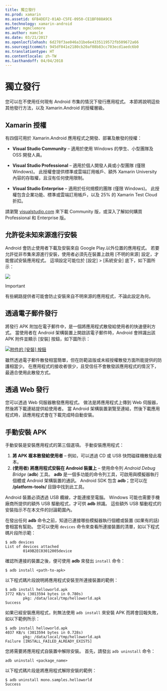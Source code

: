 ```yaml
---
title: 獨立發行
ms.prod: xamarin
ms.assetid: 6FB4DEF2-01AD-C5FE-0950-CE1BF088A9C6
ms.technology: xamarin-android
author: mgmclemore
ms.author: mamcle
ms.date: 03/21/2017
ms.openlocfilehash: 6d278f3ae046a31be6e4335119572fb509672a66
ms.sourcegitcommit: 945df041e2180cb20af08b83cc703ecd1aedc6b0
ms.translationtype: HT
ms.contentlocale: zh-TW
ms.lasthandoff: 04/04/2018
---
```

# <a name="publishing-independently"></a>獨立發行

您可以在不使用任何現有 Android 市集的情況下發行應用程式。 本節將說明這些其他發行方法，以及 Xamarin.Android 的授權層級。


## <a name="xamarin-licensing"></a>Xamarin 授權

有四個可用於 Xamarin.Android 應用程式之開發、部署及散發的授權：

-   **Visual Studio Community** &ndash; 適用於使用 Windows 的學生、小型團隊及 OSS 開發人員。

-   **Visual Studio Professional** &ndash; 適用於個人開發人員或小型團隊 (僅限 Windows)。 此授權會提供標準或雲端訂用帳戶、額外 Xamarin University 內容的存取權，且沒有任何使用限制。

-   **Visual Studio Enterprise** &ndash; 適用於任何規模的團隊 (僅限 Windows)。 此授權包含企業功能、標準或雲端訂用帳戶，以及 25% 的 Xamarin Test Cloud 折扣。

請瀏覽 [visualstudio.com](https://www.visualstudio.com/xamarin/) 來下載 Community 版，或深入了解如何購買 Professional 和 Enterprise 版。


## <a name="allow-installation-from-unknown-sources"></a>允許從未知來源進行安裝

Android 會防止使用者下載及安裝來自 Google Play.以外位置的應用程式。 若要允許從非市集來源進行安裝，使用者必須先在裝置上啟用 [不明的來源] 設定，才能嘗試安裝應用程式。 這項設定可能位於 [設定] > [系統安全] 底下，如下圖所示：

[![](publishing-independently-images/settings.png)](publishing-independently-images/settings.png#lightbox)


> [!IMPORTANT]
> 有些網路提供者可能會防止安裝來自不明來源的應用程式，不論此設定為何。



## <a name="publishing-by-e-mail"></a>透過電子郵件發行

將發行 APK 附加在電子郵件中，是一個將應用程式散發給使用者的快速便利方式。 當使用者在 Android 架構裝置上開啟該電子郵件時，Android 會辨識出該 APK 附件並顯示 [安裝] 按鈕，如下圖所示：

[![附件的 [安裝] 按鈕](publishing-independently-images/publishing-via-email.png)](publishing-independently-images/publishing-via-email.png#lightbox)

雖然透過電子郵件散發相當簡單，但在防範盜版或未經授權散發方面所能提供的防護相當少。 在應用程式的接收者很少，且受信任不會散發該應用程式的情況下，最適合使用此散發方式。


## <a name="publishing-by-web"></a>透過 Web 發行

您可以透過 Web 伺服器散發應用程式。 做法是將應用程式上傳到 Web 伺服器，然後將下載連結提供給使用者。 當 Android 架構裝置瀏覽至連結，然後下載應用程式時，該應用程式會在下載完成時自動安裝。


## <a name="manually-installing-an-apk"></a>手動安裝 APK

手動安裝是安裝應用程式的第三個選項。 手動安裝應用程式：

1.   **將 APK 複本散發給使用者** &ndash; 例如，可以透過 CD 或 USB 快閃磁碟機散發此複本。
1.   **(使用者) 將應用程式安裝在 Android 裝置上**  &ndash; 使用命令列 *Android Debug Bridge* (**adb**) 工具。 **adb** 是一個多功能的命令列工具，可啟用與模擬器執行個體或 Android 架構裝置的通訊。 Android SDK 包含 **adb**；您可以在 **<sdk>/platform-tools/** 目錄中找到此工具。

Android 裝置必須透過 USB 纜線，才能連接至電腦。
Windows 可能也需要手機廠商所提供的額外 USB 驅動程式，才可供 **adb** 辨識。 這些額外 USB 驅動程式的安裝指示不在本文件的討論範圍內。

在發出任何 **adb** 命令之前，知道已連接哪些模擬器執行個體或裝置 (如果有的話) 會相當有幫助。 您可以使用 `devices` 命令來查看所連接裝置的清單，如以下程式碼片段所示範：

```shell
$ adb devices
List of devices attached
        0149B2EC03012005device
```

確認所連接的裝置之後，便可使用 **adb** 來發出 `install` 命令：

```shell
$ adb install <path-to-apk>
```

以下程式碼片段說明將應用程式安裝至所連接裝置的範例：

```shell
$ adb install helloworld.apk
3772 KB/s (3013594 bytes in 0.780s)
        pkg: /data/local/tmp/helloworld.apk
Success
```

如果已經安裝應用程式，則無法使用 `adb install` 來安裝 APK 而將會回報失敗，如以下範例所示：

```shell
$ adb install helloworld.apk
4037 KB/s (3013594 bytes in 0.728s)
        pkg: /data/local/tmp/helloworld.apk
Failure [INSTALL_FAILED_ALREADY_EXISTS]
```

您將需要將應用程式自裝置中解除安裝。 首先，請發出 `adb uninstall` 命令：

```shell
adb uninstall <package_name>
```

以下程式碼片段是將應用程式解除安裝的範例：

```shell
$ adb uninstall mono.samples.helloworld
Success
```
